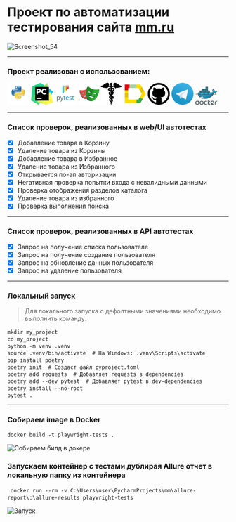 # Проект по автоматизации тестирования сайта <a target="_blank" href="https://mm.ru/"> mm.ru</a>
![Screenshot_54](https://github.com/user-attachments/assets/414f0530-61a4-404c-bc37-26c840f14fdd)

----
### Проект реализован с использованием:
<img src="design/icons/python.png" width="50">  <img src="design/icons/pysharm.png" width="50">  <img src="design/icons/pytest.png" width="50">  <img src="design/icons/playwright.png" width="50"><img src="design/icons/request.png" width="50">  <img src="design/icons/allure_report.png" width="50">  <img src="design/icons/Github.png" width="50">  <img src="design/icons/tg.png" width="50">  <img src="design/icons/docker.png" width="50"> 

----

 ### Список проверок, реализованных в web/UI автотестах

- [x] Добавление товара в Корзину
- [x] Удаление товара из Корзины
- [x] Добавление товара в Избранное
- [x] Удаление товара из Избранного
- [x] Открывается по-ап авторизации
- [x] Негативная проверка попытки входа с невалидными данными
- [x] Проверка отображения разделов каталога
- [x] Удаление товара из избранного
- [x] Проверка выполнения поиска

----
 
 ### Список проверок, реализованных в API автотестах

- [x] Запрос на получение списка пользователе
- [x] Запрос на получение создание пользователя
- [x] Запрос на обновление данных пользователя
- [x] Запрос на удаление пользователя
  
----
 
### Локальный запуск
> Для локального запуска с дефолтными значениями необходимо выполнить команду:
```
mkdir my_project
cd my_project
python -m venv .venv
source .venv/bin/activate  # На Windows: .venv\Scripts\activate
pip install poetry
poetry init  # Создаст файл pyproject.toml
poetry add requests  # Добавляет requests в dependencies
poetry add --dev pytest  # Добавляет pytest в dev-dependencies
poetry install --no-root
pytest .
```

---

### Собираем image в Docker 
```
docker build -t playwright-tests .
```
![Собираем билд в докере](https://github.com/user-attachments/assets/1b203c28-d0cd-4936-847a-0ec13d23b37e)

### Запускаем контейнер с тестами дублирая Allure отчет в локальную папку из контейнера
```
 docker run --rm -v C:\Users\user\PycharmProjects\mm\allure-report\:\allure-results playwright-tests
```
![Запуск](https://github.com/user-attachments/assets/dfbc00b1-4232-4f21-a93f-5cabec764b4d)

